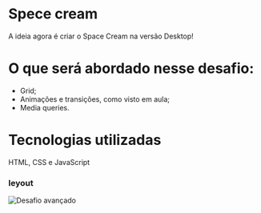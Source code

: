 # Spece cream

A ideia agora é criar o Space Cream na versão Desktop! 

# O que será abordado nesse desafio:

- Grid;
- Animações e transições, como visto em aula;
- Media queries.

# Tecnologias utilizadas

HTML, CSS e JavaScript

### leyout

![Desafio avançado](https://user-images.githubusercontent.com/116130802/221474398-dea05973-2cb8-43a0-88de-add70f245c5d.png)


